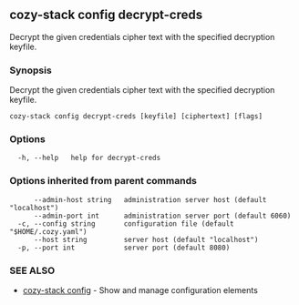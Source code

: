 ## cozy-stack config decrypt-creds

Decrypt the given credentials cipher text with the specified decryption keyfile.

### Synopsis

Decrypt the given credentials cipher text with the specified decryption keyfile.

```
cozy-stack config decrypt-creds [keyfile] [ciphertext] [flags]
```

### Options

```
  -h, --help   help for decrypt-creds
```

### Options inherited from parent commands

```
      --admin-host string   administration server host (default "localhost")
      --admin-port int      administration server port (default 6060)
  -c, --config string       configuration file (default "$HOME/.cozy.yaml")
      --host string         server host (default "localhost")
  -p, --port int            server port (default 8080)
```

### SEE ALSO

* [cozy-stack config](cozy-stack_config.md)	 - Show and manage configuration elements

